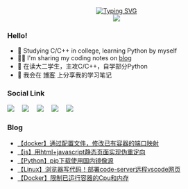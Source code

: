 <div align="center">
  <!-- 动态打字效果 -->
  <a href="https://blog.sunguoqi.com/">
      <img src="https://readme-typing-svg.demolab.com?font=Fira+Code&pause=1000&width=435&lines=printf(%22Hello%2C%20World!%22);慕雪祝您生活愉快!&center=true&size=26" alt="Typing SVG" />
  </a></br>
  <img src="https://github-readme-streak-stats.herokuapp.com/?user=musnows">
</div>
<!--
<div align="right">
  <img src="https://github-readme-streak-stats.herokuapp.com/?user=musnows"></br>
  <img src="https://stats.justsong.cn/api/csdn?id=muxuen&theme=gruvbox_light"></br>
</div>
<img align="right" src="https://github-readme-stats.vercel.app/api?username=musnows&show_icons=true&icon_color=CE1D2D&text_color=718096&bg_color=ffffff&hide_title=true" />
-->

### Hello!

* 🎑 Studying C/C++ in college, learning Python by myself
* 😶‍🌫️ I'm sharing my coding notes on [blog](https://blog.musnow.top/)
* 📕 在读大二学生，主攻C/C++，自学部分Python
* 🎉 我会在 [博客](https://blog.musnow.top/) 上分享我的学习笔记


### Social Link

<a href="https://blog.musnow.top/"><img src="https://img.shields.io/badge/Hexo-博客-blue" /></a>&emsp;
<a href="https://blog.csdn.net/muxuen?spm=1010.2135.3001.5343"><img src="https://img.shields.io/badge/CSDN-博客-c32136" /></a>&emsp;
<a href="https://www.zhihu.com/people/musnows/"><img src="https://img.shields.io/badge/Zhihu-知乎-blue" /></a>&emsp;
<a href="https://gitee.com/musnow"><img src="https://img.shields.io/badge/Gitee-学习仓库-red" /></a>&emsp;
<img src="https://visitor-badge.glitch.me/badge?page_id=musnows">


### Blog

<!-- BLOG-POST-LIST:START -->
- [【docker】通过配置文件，修改已有容器的端口映射](https://blog.musnow.top/2023/03/11/docker/11%E4%BF%AE%E6%94%B9%E5%B7%B2%E6%9C%89%E5%AE%B9%E5%99%A8%E7%9A%84%E7%AB%AF%E5%8F%A3%E6%98%A0%E5%B0%84/)
- [【js】用html+javascript静态页面实现伪重定向](https://blog.musnow.top/2023/03/10/tools/16%E4%BD%BF%E7%94%A8js%E5%AE%9E%E7%8E%B0%E9%87%8D%E5%AE%9A%E5%90%91/)
- [【Python】pip下载使用国内镜像源](https://blog.musnow.top/2023/03/10/Python/11pip%E5%AE%89%E8%A3%85%E4%BD%BF%E7%94%A8%E9%95%9C%E5%83%8F%E6%BA%90/)
- [【Linux】浏览器写代码！部署code-server远程vscode网页](https://blog.musnow.top/2023/03/09/docker/10code-server/)
- [【Docker】限制已运行容器的Cpu和内存](https://blog.musnow.top/2023/03/06/docker/9docker%E9%99%90%E5%88%B6%E5%AE%B9%E5%99%A8Cpu%E5%86%85%E5%AD%98/)
<!-- BLOG-POST-LIST:END -->